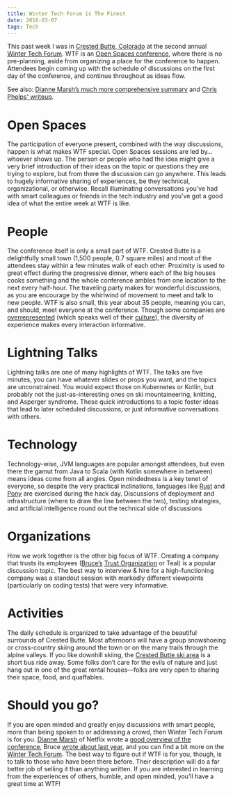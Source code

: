 ```yaml
---
title: Winter Tech Forum is The Finest
date: 2016-03-07
tags: Tech
---
```

This past week I was in [Crested Butte, Colorado](https://en.wikipedia.org/wiki/Crested_Butte,_Colorado) at the second annual [Winter Tech Forum](http://www.mindviewinc.com/Conferences/JavaPosseRoundup/). WTF is an [Open Spaces conference](http://www.mindviewinc.com/Conferences/OpenSpaces.html), where there is no pre-planning, aside from organizing a place for the conference to happen. Attendees begin coming up with the schedule of discussions on the first day of the conference, and continue throughout as ideas flow.

See also: [Dianne Marsh’s much more comprehensive summary](http://diannemarsh.com/conference-summary-winter-tech-forum-2016/) and [Chris Phelps' writeup](http://chrisphelps.github.io/conferences/2016/03/13/Winter-Tech-Forum/).

# Open Spaces
The participation of everyone present, combined with the way discussions, happen is what makes WTF special.
Open Spaces sessions are led by…whoever shows up. The person or people who had the idea might give a very brief introduction of their ideas on the topic or questions they are trying to explore, but from there the discussion can go anywhere. This leads to hugely informative sharing of experiences, be they technical, organizational, or otherwise. Recall illuminating conversations you’ve had with smart colleagues or friends in the tech industry and you’ve got a good idea of what the entire week at WTF is like.

# People
The conference itself is only a small part of WTF. Crested Butte is a delightfully small town (1,500 people, 0.7 square miles) and most of the attendees stay within a few minutes walk of each other. Proximity is used to great effect during the progressive dinner, where each of the big houses cooks something and the whole conference ambles from one location to the next every half-hour. The traveling party makes for wonderful discussions, as you are encourage by the whirlwind of movement to meet and talk to new people.
WTF is also small, this year about 35 people, meaning you can, and should, meet everyone at the conference. Though some companies are [overrepresented](https://www.netflix.com/) (which speaks well of their [culture](http://www.slideshare.net/reed2001/culture-1798664)), the diversity of experience makes every interaction informative.

# Lightning Talks
Lightning talks are one of many highlights of WTF. The talks are five minutes, you can have whatever slides or props you want, and the topics are unconstrained. You would expect those on Kubernetes or Kotlin, but probably not the just-as-interesting ones on ski mountaineering, knitting, and Asperger syndrome. These quick introductions to a topic foster ideas that lead to later scheduled discussions, or just informative conversations with others.

# Technology
Technology-wise, JVM languages are popular amongst attendees, but even there the gamut from Java to Scala (with Kotlin somewhere in between) means ideas come from all angles. Open mindedness is a key tenet of everyone, so despite the very practical inclinations, languages like [Rust](https://www.rust-lang.org/) and [Pony](http://www.ponylang.org/) are exercised during the hack day.
Discussions of deployment and infrastructure (where to draw the line between the two), testing strategies, and artificial intelligence round out the technical side of discussions

# Organizations
How we work together is the other big focus of WTF. Creating a company that trusts its employees ([Bruce’s](http://www.mindviewinc.com/) [Trust Organization](http://www.reinventing-business.com/) or Teal) is a popular discussion topic. The best way to interview & hire for a high-functioning company was a standout session with markedly different viewpoints (particularly on coding tests) that were very informative.

# Activities
The daily schedule is organized to take advantage of the beautiful surrounds of Crested Butte. Most afternoons will have a group snowshoeing or cross-country skiing around the town or on the many trails through the alpine valleys. If you like downhill skiing, the [Crested Butte ski area](http://www.skicb.com/) is a short bus ride away. Some folks don’t care for the evils of nature and just hang out in one of the great rental houses—folks are very open to sharing their space, food, and quaffables.

# Should you go?
If you are open minded and greatly enjoy discussions with smart people, more than being spoken to or addressing a crowd, then Winter Tech Forum is for you. [Dianne Marsh](https://twitter.com/dmarsh) of Netflix wrote a [good overview of the conference](http://diannemarsh.com/winter-tech-forum-2016-kind-conference/), Bruce [wrote about last year](http://bruceeckel.github.io/2015/01/09/the-winter-tech-forum/), and you can find a bit more on the [Winter Tech Forum](http://www.mindviewinc.com/Conferences/JavaPosseRoundup/).
The best way to figure out if WTF is for you, though, is to talk to those who have been there before. Their description will do a far better job of selling it than anything written. If you are interested in learning from the experiences of others, humble, and open minded, you’ll have a great time at WTF!
